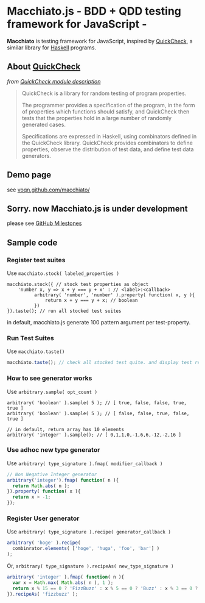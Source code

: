 # Macchiato.js - BDD + QDD testing framework for JavaScript -
**Macchiato** is testing framework for JavaScript, inspired by [QuickCheck](http://hackage.haskell.org/package/QuickCheck-2.4.2), a similar library for [Haskell](http://www.haskell.org/) programs.

## About [QuickCheck](http://hackage.haskell.org/package/QuickCheck-2.4.2)
_from [QuickCheck module description](http://hackage.haskell.org/package/QuickCheck-2.4.2)_

> QuickCheck is a library for random testing of program properties.
> 
> The programmer provides a specification of the program, in the form of properties which functions should satisfy, and QuickCheck then tests that the properties hold in a large number of randomly generated cases.
> 
> Specifications are expressed in Haskell, using combinators defined in the QuickCheck library. QuickCheck provides combinators to define properties, observe the distribution of test data, and define test data generators.

## Demo page
see [voqn.github.com/macchiato/](http://voqn.github.com/macchiato/)

## Sorry. now Macchiato.js is under development
please see [GitHub Milestones](https://github.com/VoQn/macchiato/issues/milestones/)

## Sample code
### Register test suites
Use `macchiato.stock( labeled_properties )`

``` {.javascript}
macchiato.stock({ // stock test properties as object
    'number x, y => x + y === y + x' : // <label>:<callback>
          arbitrary( 'number', 'number' ).property( function( x, y ){
              return x + y === y + x; // boolean
          })
}).taste(); // run all stocked test suites
```

in default, macchiato.js generate 100 pattern argument per test-property.

### Run Test Suites
Use `macchiato.taste()`

```javascript
macchiato.taste(); // check all stocked test quite. and display test result
```

### How to see generator works
Use `arbitrary.sample( opt_count )`

``` {.javascript}
arbitrary( 'boolean' ).sample( 5 ); // [ true, false, false, true, true ]
arbitrary( 'boolean' ).sample( 5 ); // [ false, false, true, false, true ]

// in default, return array has 10 elements
arbitrary( 'integer' ).sample(); // [ 0,1,1,0,-1,6,6,-12,-2,16 ]
```

### Use adhoc new type generator
Use `arbitrary( type_signature ).fmap( modifier_callback )`
```javascript
// Non Negative Integer generator
arbitrary('integer').fmap( function( n ){
  return Math.abs( n );
}).property( function( x ){
  return x > -1;
});
```

### Register User generator
Use `arbitrary( type_signature ).recipe( generator_callback )`
```javascript
arbitrary( 'hoge' ).recipe(
  combinrator.elements( ['hoge', 'huga', 'foo', 'bar'] )
);
```

Or, `arbitrary( type_signature ).recipeAs( new_type_signature )`
```javascript
arbitrary( 'integer' ).fmap( function( n ){
  var x = Math.max( Math.abs( n ), 1 );
  return x % 15 == 0 ? 'FizzBuzz' : x % 5 == 0 ? 'Buzz' : x % 3 == 0 ? 'Fizz' : x;
}).recipeAs( 'fizzbuzz' );
```

